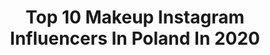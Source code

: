 ---
title: Top 10 Makeup Instagram Influencers In Poland In 2020
description: >-
  Find top makeup Instagram influencers in Poland in 2020. Most popular hashtags: #rozdanie #konkurs #giveaway #makeupgiveaway.
platform: Instagram
profiles:
  - username: "jewska.makeup"
    fullname: >-
      Jewska Makeup
    location: "Poland"
    followers: 4096
    engagement: 3129
    commentsToLikes: 0.183269
    id: ck5qdwruaxnx10i113sbecb9m
    verified: false
    hashtags: "#flatlaypoland, #wibo, #zmalowyzwanie, #makeuppoland"
  - username: "wielzi"
    fullname: >-
      Oktawia (7,4k) • MUA • beauty
    location: "Poland"
    followers: 7450
    engagement: 1824
    commentsToLikes: 0.164795
    id: ck5hhe13t7qpr0i11v5n8o27k
    verified: false
    hashtags: "#makeupaddict, #norvinapalette, #makeup, #eyelineronpoint"
  - username: "aanaabeyy"
    fullname: >-
      Iza Michalik
    location: "Poland"
    followers: 42217
    engagement: 1534
    commentsToLikes: 0.135769
    id: ck15pra41z9g50i197tnpuuwr
    verified: false
    hashtags: "#heancosmetics, #nakdxpolska, #eyestokill, #skincareroutine"
  - username: "makeup_by_miish"
    fullname: >-
      Dominika Mierzwa
    location: "Poland"
    followers: 8964
    engagement: 1451
    commentsToLikes: 0.178465
    id: ck14ji76mkh520i199ms0ec8h
    verified: false
    hashtags: "#abhprsearch, #allmodernmakeup, #meltcosmetics, #carnivalpalette"
  - username: "slaybyestell"
    fullname: >-
      Pati (16.2k)
    location: "Poland"
    followers: 17255
    engagement: 1433
    commentsToLikes: 0.099077
    id: ck5bxe2lpnjon0i1192ub978d
    verified: false
    hashtags: "#pixibeauty, #lancome, #guerlain, #instabeauty"
  - username: "sylwiasadochmua"
    fullname: >-
      MAKEUP • BEAUTY • TUTORIALS
    location: "Poland"
    followers: 17127
    engagement: 1218
    commentsToLikes: 0.363944
    id: ck5cbzvtlggir0i11800nbea7
    verified: false
    hashtags: "#flexitarian, #poshfluencer, #nyxspellbook, #abhnorvina"
  - username: "ala.galysa"
    fullname: >-
      Alina | Makeup | Nails
    location: "Poland"
    followers: 22188
    engagement: 1150
    commentsToLikes: 0.135637
    id: ckaottcpoxfif0i78i4idcanq
    verified: false
    hashtags: "#slush2palette, #hihybrid, #lipstickjafra, #monakattan"
  - username: "siostry_adihd"
    fullname: >-
      Ilona i Milena Krawczyńskie👯🎥
    location: "Poland"
    followers: 181571
    engagement: 1062
    commentsToLikes: 0.099491
    id: ck0u0xampv6360i19rgjvx070
    verified: false
    hashtags: "#joannako, #czujelato, #noworodek, #pepkowe"
  - username: "justyna_socha"
    fullname: >-
      🎀 Justyna Make-up 🎀
    location: "Poland"
    followers: 2529
    engagement: 2488
    commentsToLikes: 0.158960
    id: ckapamvk6wqv70i7866u2u5t9
    verified: false
    hashtags: "#morphebabe, #weddingmakeup, #qualitymakeup, #eyelook"
  - username: "lakierowerewolucje"
    fullname: >-
      Lakierowe rewolucje
    location: "Poland"
    followers: 2652
    engagement: 2466
    commentsToLikes: 0.357709
    id: ckaorukr1otka0i7875hhbgb4
    verified: false
    hashtags: "#nailfie, #yellownails, #darkrednails, #ignails"
---